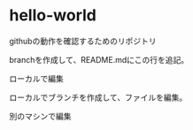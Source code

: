 # hello-world
githubの動作を確認するためのリポジトリ

branchを作成して、README.mdにこの行を追記。

ローカルで編集

ローカルでブランチを作成して、ファイルを編集。

別のマシンで編集